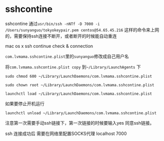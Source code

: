 # sshcontine
sshcontine
通过`usr/bin/ssh -nNTf -D 7000 -i /Users/sunyanguo/tokyokeypair.pem centos@54.65.45.216` 这样的命令来上网的，需要保持ssh连接不断开，或者断开的时候能自动重连

mac os x ssh continue check & connection

`com.lvmama.sshcontine.plist`里的`sunyanguo`修改成自己用户名

将`com.lvmama.sshcontine.plist copy` 到`~/Library/LaunchAgents` 下
```
sudo chmod 600 ~/Library/LaunchDaemons/com.lvmama.sshcontine.plist
```
```
sudo chown root ~/Library/LaunchDaemons/com.lvmama.sshcontine.plist
```
```
launchctl load ~/Library/LaunchDaemons/com.lvmama.sshcontine.plist
```
如果要停止开机运行
```
launchctl unload ~/Library/LaunchDaemons/com.lvmama.sshcontine.plist
```

注意第一次需要手动ssh链接下，第一次链接的时候要输入yes 同意ssh链接。

ssh 连接成功后 需要在网络里配置SOCKS代理 localhost 7000
